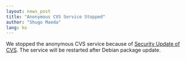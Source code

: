 ```yaml
---
layout: news_post
title: "Anonymous CVS Service Stopped"
author: "Shugo Maeda"
lang: ko
---
```


We stopped the anonymous CVS service because of [Security Update of
CVS][1]. The service will be restarted after Debian package update.



[1]: https://ccvs.cvshome.org/servlets/NewsItemView?newsItemID=141 
